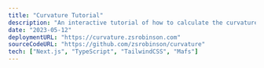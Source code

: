 ```yaml
---
title: "Curvature Tutorial"
description: "An interactive tutorial of how to calculate the curvature of parametric equations; originally created for my calculus class."
date: "2023-05-12"
deploymentURL: "https://curvature.zsrobinson.com"
sourceCodeURL: "https://github.com/zsrobinson/curvature"
tech: ["Next.js", "TypeScript", "TailwindCSS", "Mafs"]
---
```

